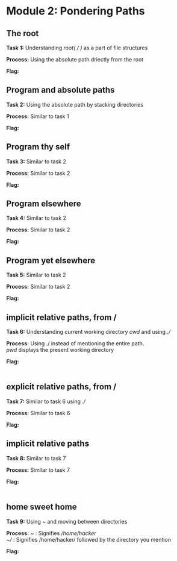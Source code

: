 # Module 2: Pondering Paths
## The root

**Task 1:** Understanding _root( / )_ as a part of file structures

**Process:** Using the absolute path driectly from the root

**Flag:**
</br>

## Program and absolute paths

**Task 2:** Using the absolute path by stacking directories

**Process:** Similar to task 1

**Flag:** 
</br>
## Program thy self

**Task 3:** Similar to task 2

**Process:** Similar to task 2

**Flag:** 
</br>
## Program elsewhere

**Task 4:** Similar to task 2

**Process:** Similar to task 2

**Flag:** 
</br>
## Program yet elsewhere

**Task 5:** Similar to task 2

**Process:** Similar to task 2

**Flag:** 
</br>
## implicit relative paths, from /

**Task 6:** Understanding current working directory _cwd_ and using _./_

**Process:** Using ./ instead of mentioning the entire path.</br>
            _pwd_ displays the present working directory 

**Flag:**  
</br>
## explicit relative paths, from /

**Task 7:** Similar to task 6 using _./_

**Process:** Similar to task 6

**Flag:** 
</br>
## implicit relative paths

**Task 8:** Similar to task 7

**Process:** Similar to task 7

**Flag:**  
</br>
## home sweet home

**Task 9:** Using _~_ and moving between directories

**Process:** _~_ : Signifies _/home/hacker_</br>
            _~/_ : Signifies /home/hacker/ followed by the directory you mention

**Flag:**  
